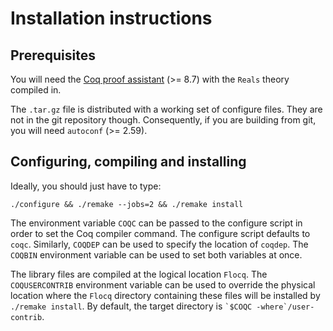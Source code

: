 Installation instructions
=========================

Prerequisites
-------------

You will need the [Coq proof assistant](https://coq.inria.fr/) (>= 8.7)
with the `Reals` theory compiled in.

The `.tar.gz` file is distributed with a working set of configure files. They
are not in the git repository though. Consequently, if you are building from
git, you will need `autoconf` (>= 2.59).


Configuring, compiling and installing
-------------------------------------

Ideally, you should just have to type:

    ./configure && ./remake --jobs=2 && ./remake install

The environment variable `COQC` can be passed to the configure script in order
to set the Coq compiler command. The configure script defaults to `coqc`.
Similarly, `COQDEP` can be used to specify the location of `coqdep`. The
`COQBIN` environment variable can be used to set both variables at once.

The library files are compiled at the logical location `Flocq`. The
`COQUSERCONTRIB` environment variable can be used to override the
physical location where the `Flocq` directory containing these files will
be installed by `./remake install`. By default, the target directory is
`` `$COQC -where`/user-contrib ``.
